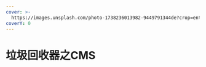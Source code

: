 ```yaml
---
cover: >-
  https://images.unsplash.com/photo-1738236013982-9449791344de?crop=entropy&cs=srgb&fm=jpg&ixid=M3wxOTcwMjR8MHwxfHJhbmRvbXx8fHx8fHx8fDE3Mzk4NzM0MDd8&ixlib=rb-4.0.3&q=85
coverY: 0
---
```


# 垃圾回收器之CMS

